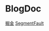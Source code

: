 # BlogDoc
[掘金](https://juejin.im/user/571981368ac247005f1f749a)
[SegmentFault](https://segmentfault.com/u/chenjunbiao)
